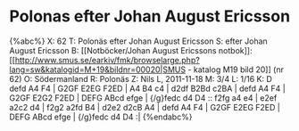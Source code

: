 # Polonas efter Johan August Ericsson

{%abc%}
X: 62
T: Polonäs efter Johan August Ericsson
S: efter Johan August Ericsson
B: [[Notböcker/Johan August Ericssons notbok]]: [[http://www.smus.se/earkiv/fmk/browselarge.php?lang=sw&katalogid=M+19&bildnr=00020|SMUS - katalog M19 bild 20]] (nr 62)
O: Södermanland
R: Polonäs
Z: Nils L, 2011-11-18
M: 3/4
L: 1/16
K: D
defd A4 F4 | G2GF E2EG F2ED | A4 B4 c4 | d2df B2Bd c2BA |
defd A4 F4 | G2GF E2G2 F2ED | DEFG ABcd efge | {/g}fedc d4 D4 ::
f2fg a4 e4 | e2ef a2c2 d4 | f2g2 a2fd B4 | d2e2 d2cB A4 |
defd A4 F4 | G2GF E2EG F2ED | DEFG ABcd efge | {/g}fedc d4 D4 :|
{%endabc%}
